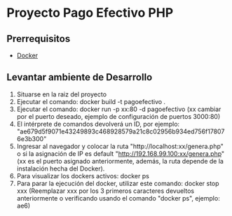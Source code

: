 # Proyecto Pago Efectivo PHP
## Prerrequisitos

* [Docker](https://www.docker.com/)

## Levantar ambiente de Desarrollo

1. Situarse en la raiz del proyecto
2. Ejecutar el comando: docker build -t pagoefectivo .
3. Ejecutar el comando: docker run -p xx:80 -d pagoefectivo (xx cambiar por el puerto deseado, ejemplo de configuración de puertos 3000:80)
4. El intérprete de comandos devolverá un ID, por ejemplo: "ae679d5f9071e43249893c468928579a21c8c02956b934ed756f178076e3b300"
5. Ingresar al navegador y colocar la ruta "http://localhost:xx/genera.php" o si la asignación de IP es default "http://192.168.99.100:xx/genera.php" (xx es el puerto asignado anteriormente, además, la ruta depende de la instalación hecha del Docker). 
6. Para visualizar los dockers activos: docker ps
7. Para parar la ejecución del docker, utilizar este comando: docker stop xxx (Reemplazar xxx por los 3 primeros caracteres devueltos anteriormente o verificando usando el comando "docker ps", ejemplo: ae6)  